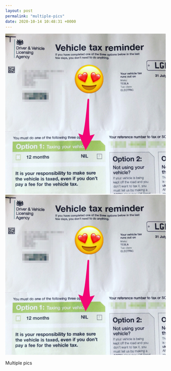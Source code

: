 ```yaml
---
layout: post
permalink: "multiple-pics"
date: 2020-10-14 10:48:31 +0000
---
```

![](/images/image.jpg)
  ![](/images/image.jpg)
  
Multiple pics



